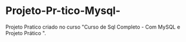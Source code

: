 # Projeto-Pr-tico-Mysql-
Projeto Pratico criado no curso "Curso de Sql Completo - Com MySQL e Projeto Prático ". 
